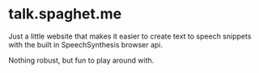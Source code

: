 # talk.spaghet.me

Just a little website that makes it easier to create text to speech snippets with the built in SpeechSynthesis browser api.

Nothing robust, but fun to play around with.
